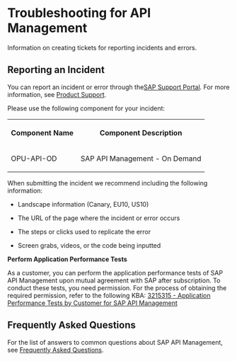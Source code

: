 <!-- loioe765066197904519a730c3bca40f28b0 -->

# Troubleshooting for API Management

Information on creating tickets for reporting incidents and errors.



<a name="loioe765066197904519a730c3bca40f28b0__section_lkf_1wp_kgb"/>

## Reporting an Incident

You can report an incident or error through the[SAP Support Portal](https://support.sap.com/en/index.html). For more information, see [Product Support](https://support.sap.com/en/my-support/product-support.html).

Please use the following component for your incident:


<table>
<tr>
<th valign="top">

Component Name

</th>
<th valign="top">

Component Description

</th>
</tr>
<tr>
<td valign="top">

OPU-API-OD

</td>
<td valign="top">

SAP API Management - On Demand

</td>
</tr>
</table>

When submitting the incident we recommend including the following information:

-   Landscape information \(Canary, EU10, US10\)

-   The URL of the page where the incident or error occurs

-   The steps or clicks used to replicate the error

-   Screen grabs, videos, or the code being inputted




**Perform Application Performance Tests**

As a customer, you can perform the application performance tests of SAP API Management upon mutual agreement with SAP after subscription. To conduct these tests, you need permission. For the process of obtaining the required permission, refer to the following KBA: [3215315 - Application Performance Tests by Customer for SAP API Management](https://i7p.wdf.sap.corp/sap(bD1lbiZjPTAwMQ==)/bc/bsp/sno/ui_entry/entry.htm?param=69765F6D6F64653D3030312669765F7361706E6F7465735F6E756D6265723D3332313533313526)



<a name="loioe765066197904519a730c3bca40f28b0__section_xs1_jvs_y4b"/>

## Frequently Asked Questions

For the list of answers to common questions about SAP API Management, see [Frequently Asked Questions](https://ga.support.sap.com/dtp/viewer/index.html#/tree/2832/actions/41442).

